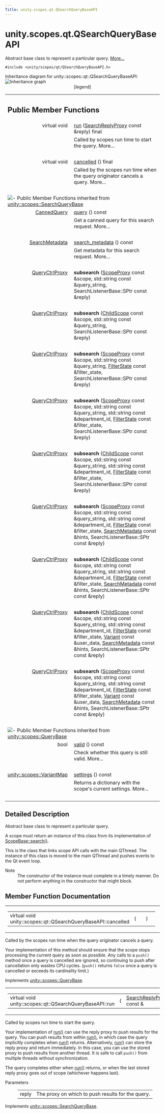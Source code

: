 ```yaml
---
Title: unity.scopes.qt.QSearchQueryBaseAPI
---
```


# unity.scopes.qt.QSearchQueryBaseAPI

<p>Abstract base class to represent a particular query.  
<a href="#details">More...</a></p>
<p><code>#include &lt;unity/scopes/qt/QSearchQueryBaseAPI.h&gt;</code></p>
Inheritance diagram for unity::scopes::qt::QSearchQueryBaseAPI:
<img src="https://developer.ubuntu.com/static/devportal_uploaded/9df5e201-917a-4d40-9365-728dfe84af51-../unity.scopes.qt.QSearchQueryBaseAPI/classunity_1_1scopes_1_1qt_1_1_q_search_query_base_a_p_i__inherit__graph.png" border="0" usemap="#unity_1_1scopes_1_1qt_1_1_q_search_query_base_a_p_i_inherit__map" alt="Inheritance graph"/>
<map name="unity_1_1scopes_1_1qt_1_1_q_search_query_base_a_p_i_inherit__map" id="unity_1_1scopes_1_1qt_1_1_q_search_query_base_a_p_i_inherit__map">
<area shape="rect" id="node3" href="https://developer.ubuntu.com../classunity_1_1scopes_1_1_search_query_base.html" title="Abstract base class to represent a particular query. " alt="" coords="103,80,331,107"/><area shape="rect" id="node4" href="https://developer.ubuntu.com../classunity_1_1scopes_1_1_query_base.html" title="Abstract server&#45;side base interface for a query that is executed inside a scope. " alt="" coords="125,5,308,32"/></map>
<center><span class="legend">[legend]</span></center>
<table class="memberdecls">
<tr class="heading"><td colspan="2"><h2 class="groupheader">
Public Member Functions</h2></td></tr>
<tr class="memitem:ade9ee7a415d8fcfc4f2391dae8bb37fb"><td class="memItemLeft" align="right" valign="top">virtual void&#160;</td><td class="memItemRight" valign="bottom"><a class="el" href="#ade9ee7a415d8fcfc4f2391dae8bb37fb">run</a> (<a class="el" href="unity.scopes.md#a9cd604d9b842ac3b2b8636c2165dec1f">SearchReplyProxy</a> const &amp;reply) final</td></tr>
<tr class="memdesc:ade9ee7a415d8fcfc4f2391dae8bb37fb"><td class="mdescLeft">&#160;</td><td class="mdescRight">Called by scopes run time to start the query.  More...<br /></td></tr>
<tr class="separator:ade9ee7a415d8fcfc4f2391dae8bb37fb"><td class="memSeparator" colspan="2">&#160;</td></tr>
<tr class="memitem:a81a9ed98e8b092e4cd48aed63bb49f1a"><td class="memItemLeft" align="right" valign="top">virtual void&#160;</td><td class="memItemRight" valign="bottom"><a class="el" href="#a81a9ed98e8b092e4cd48aed63bb49f1a">cancelled</a> () final</td></tr>
<tr class="memdesc:a81a9ed98e8b092e4cd48aed63bb49f1a"><td class="mdescLeft">&#160;</td><td class="mdescRight">Called by the scopes run time when the query originator cancels a query.  More...<br /></td></tr>
<tr class="separator:a81a9ed98e8b092e4cd48aed63bb49f1a"><td class="memSeparator" colspan="2">&#160;</td></tr>
<tr class="inherit_header pub_methods_classunity_1_1scopes_1_1_search_query_base"><td colspan="2" onclick="javascript:toggleInherit('pub_methods_classunity_1_1scopes_1_1_search_query_base')"><img src="https://developer.ubuntu.com/static/devportal_uploaded/1ae7a3b0-1bd9-4dc1-b266-39133375162b-../unity.scopes.qt.QSearchQueryBaseAPI/closed.png" alt="-"/>&#160;Public Member Functions inherited from <a class="el" href="unity.scopes.SearchQueryBase.md">unity::scopes::SearchQueryBase</a></td></tr>
<tr class="memitem:a40d6b29a54d2fbd68870ffe38cab740f inherit pub_methods_classunity_1_1scopes_1_1_search_query_base"><td class="memItemLeft" align="right" valign="top"><a class="el" href="unity.scopes.CannedQuery.md">CannedQuery</a>&#160;</td><td class="memItemRight" valign="bottom"><a class="el" href="unity.scopes.SearchQueryBase.md#a40d6b29a54d2fbd68870ffe38cab740f">query</a> () const </td></tr>
<tr class="memdesc:a40d6b29a54d2fbd68870ffe38cab740f inherit pub_methods_classunity_1_1scopes_1_1_search_query_base"><td class="mdescLeft">&#160;</td><td class="mdescRight">Get a canned query for this search request.  More...<br /></td></tr>
<tr class="separator:a40d6b29a54d2fbd68870ffe38cab740f inherit pub_methods_classunity_1_1scopes_1_1_search_query_base"><td class="memSeparator" colspan="2">&#160;</td></tr>
<tr class="memitem:a5ede5797f5ea09eaf1cf6a14d03bfe1f inherit pub_methods_classunity_1_1scopes_1_1_search_query_base"><td class="memItemLeft" align="right" valign="top"><a class="el" href="unity.scopes.SearchMetadata.md">SearchMetadata</a>&#160;</td><td class="memItemRight" valign="bottom"><a class="el" href="unity.scopes.SearchQueryBase.md#a5ede5797f5ea09eaf1cf6a14d03bfe1f">search_metadata</a> () const </td></tr>
<tr class="memdesc:a5ede5797f5ea09eaf1cf6a14d03bfe1f inherit pub_methods_classunity_1_1scopes_1_1_search_query_base"><td class="mdescLeft">&#160;</td><td class="mdescRight">Get metadata for this search request.  More...<br /></td></tr>
<tr class="separator:a5ede5797f5ea09eaf1cf6a14d03bfe1f inherit pub_methods_classunity_1_1scopes_1_1_search_query_base"><td class="memSeparator" colspan="2">&#160;</td></tr>
<tr class="memitem:a6de6966cb4bf06fb55e94d6d7cfad3ce inherit pub_methods_classunity_1_1scopes_1_1_search_query_base"><td class="memItemLeft" align="right" valign="top">
<a class="el" href="unity.scopes.md#a35e73cba26e0db0b36ffa0283a7d55dd">QueryCtrlProxy</a>&#160;</td><td class="memItemRight" valign="bottom"><b>subsearch</b> (<a class="el" href="unity.scopes.md#a94db15da410f8419e4da711db842aaae">ScopeProxy</a> const &amp;scope, std::string const &amp;query_string, SearchListenerBase::SPtr const &amp;reply)</td></tr>
<tr class="separator:a6de6966cb4bf06fb55e94d6d7cfad3ce inherit pub_methods_classunity_1_1scopes_1_1_search_query_base"><td class="memSeparator" colspan="2">&#160;</td></tr>
<tr class="memitem:a8402191af67bc3122bef9c97c74c5ca9 inherit pub_methods_classunity_1_1scopes_1_1_search_query_base"><td class="memItemLeft" align="right" valign="top">
<a class="el" href="unity.scopes.md#a35e73cba26e0db0b36ffa0283a7d55dd">QueryCtrlProxy</a>&#160;</td><td class="memItemRight" valign="bottom"><b>subsearch</b> (<a class="el" href="unity.scopes.ChildScope.md">ChildScope</a> const &amp;scope, std::string const &amp;query_string, SearchListenerBase::SPtr const &amp;reply)</td></tr>
<tr class="separator:a8402191af67bc3122bef9c97c74c5ca9 inherit pub_methods_classunity_1_1scopes_1_1_search_query_base"><td class="memSeparator" colspan="2">&#160;</td></tr>
<tr class="memitem:a618c74e409b087fe4d5312c0f7605efa inherit pub_methods_classunity_1_1scopes_1_1_search_query_base"><td class="memItemLeft" align="right" valign="top">
<a class="el" href="unity.scopes.md#a35e73cba26e0db0b36ffa0283a7d55dd">QueryCtrlProxy</a>&#160;</td><td class="memItemRight" valign="bottom"><b>subsearch</b> (<a class="el" href="unity.scopes.md#a94db15da410f8419e4da711db842aaae">ScopeProxy</a> const &amp;scope, std::string const &amp;query_string, <a class="el" href="unity.scopes.FilterState.md">FilterState</a> const &amp;filter_state, SearchListenerBase::SPtr const &amp;reply)</td></tr>
<tr class="separator:a618c74e409b087fe4d5312c0f7605efa inherit pub_methods_classunity_1_1scopes_1_1_search_query_base"><td class="memSeparator" colspan="2">&#160;</td></tr>
<tr class="memitem:abe30d8b9683b2fa77bb538a01c9a5ce6 inherit pub_methods_classunity_1_1scopes_1_1_search_query_base"><td class="memItemLeft" align="right" valign="top">
<a class="el" href="unity.scopes.md#a35e73cba26e0db0b36ffa0283a7d55dd">QueryCtrlProxy</a>&#160;</td><td class="memItemRight" valign="bottom"><b>subsearch</b> (<a class="el" href="unity.scopes.md#a94db15da410f8419e4da711db842aaae">ScopeProxy</a> const &amp;scope, std::string const &amp;query_string, std::string const &amp;department_id, <a class="el" href="unity.scopes.FilterState.md">FilterState</a> const &amp;filter_state, SearchListenerBase::SPtr const &amp;reply)</td></tr>
<tr class="separator:abe30d8b9683b2fa77bb538a01c9a5ce6 inherit pub_methods_classunity_1_1scopes_1_1_search_query_base"><td class="memSeparator" colspan="2">&#160;</td></tr>
<tr class="memitem:ab48cedeedaf43c158f0b995386d9bf10 inherit pub_methods_classunity_1_1scopes_1_1_search_query_base"><td class="memItemLeft" align="right" valign="top">
<a class="el" href="unity.scopes.md#a35e73cba26e0db0b36ffa0283a7d55dd">QueryCtrlProxy</a>&#160;</td><td class="memItemRight" valign="bottom"><b>subsearch</b> (<a class="el" href="unity.scopes.ChildScope.md">ChildScope</a> const &amp;scope, std::string const &amp;query_string, std::string const &amp;department_id, <a class="el" href="unity.scopes.FilterState.md">FilterState</a> const &amp;filter_state, SearchListenerBase::SPtr const &amp;reply)</td></tr>
<tr class="separator:ab48cedeedaf43c158f0b995386d9bf10 inherit pub_methods_classunity_1_1scopes_1_1_search_query_base"><td class="memSeparator" colspan="2">&#160;</td></tr>
<tr class="memitem:a0c33fc1501779d8e5a93480f5229e40f inherit pub_methods_classunity_1_1scopes_1_1_search_query_base"><td class="memItemLeft" align="right" valign="top">
<a class="el" href="unity.scopes.md#a35e73cba26e0db0b36ffa0283a7d55dd">QueryCtrlProxy</a>&#160;</td><td class="memItemRight" valign="bottom"><b>subsearch</b> (<a class="el" href="unity.scopes.md#a94db15da410f8419e4da711db842aaae">ScopeProxy</a> const &amp;scope, std::string const &amp;query_string, std::string const &amp;department_id, <a class="el" href="unity.scopes.FilterState.md">FilterState</a> const &amp;filter_state, <a class="el" href="unity.scopes.SearchMetadata.md">SearchMetadata</a> const &amp;hints, SearchListenerBase::SPtr const &amp;reply)</td></tr>
<tr class="separator:a0c33fc1501779d8e5a93480f5229e40f inherit pub_methods_classunity_1_1scopes_1_1_search_query_base"><td class="memSeparator" colspan="2">&#160;</td></tr>
<tr class="memitem:af13141a11f9a878bf44d05d66f8235bb inherit pub_methods_classunity_1_1scopes_1_1_search_query_base"><td class="memItemLeft" align="right" valign="top">
<a class="el" href="unity.scopes.md#a35e73cba26e0db0b36ffa0283a7d55dd">QueryCtrlProxy</a>&#160;</td><td class="memItemRight" valign="bottom"><b>subsearch</b> (<a class="el" href="unity.scopes.ChildScope.md">ChildScope</a> const &amp;scope, std::string const &amp;query_string, std::string const &amp;department_id, <a class="el" href="unity.scopes.FilterState.md">FilterState</a> const &amp;filter_state, <a class="el" href="unity.scopes.SearchMetadata.md">SearchMetadata</a> const &amp;hints, SearchListenerBase::SPtr const &amp;reply)</td></tr>
<tr class="separator:af13141a11f9a878bf44d05d66f8235bb inherit pub_methods_classunity_1_1scopes_1_1_search_query_base"><td class="memSeparator" colspan="2">&#160;</td></tr>
<tr class="memitem:af88efbb2b614e70bc1c9e17f1e15517f inherit pub_methods_classunity_1_1scopes_1_1_search_query_base"><td class="memItemLeft" align="right" valign="top">
<a class="el" href="unity.scopes.md#a35e73cba26e0db0b36ffa0283a7d55dd">QueryCtrlProxy</a>&#160;</td><td class="memItemRight" valign="bottom"><b>subsearch</b> (<a class="el" href="unity.scopes.ChildScope.md">ChildScope</a> const &amp;scope, std::string const &amp;query_string, std::string const &amp;department_id, <a class="el" href="unity.scopes.FilterState.md">FilterState</a> const &amp;filter_state, <a class="el" href="unity.scopes.Variant.md">Variant</a> const &amp;user_data, <a class="el" href="unity.scopes.SearchMetadata.md">SearchMetadata</a> const &amp;hints, SearchListenerBase::SPtr const &amp;reply)</td></tr>
<tr class="separator:af88efbb2b614e70bc1c9e17f1e15517f inherit pub_methods_classunity_1_1scopes_1_1_search_query_base"><td class="memSeparator" colspan="2">&#160;</td></tr>
<tr class="memitem:a9821168cf48dd1548db3b258d6d8cba3 inherit pub_methods_classunity_1_1scopes_1_1_search_query_base"><td class="memItemLeft" align="right" valign="top">
<a class="el" href="unity.scopes.md#a35e73cba26e0db0b36ffa0283a7d55dd">QueryCtrlProxy</a>&#160;</td><td class="memItemRight" valign="bottom"><b>subsearch</b> (<a class="el" href="unity.scopes.md#a94db15da410f8419e4da711db842aaae">ScopeProxy</a> const &amp;scope, std::string const &amp;query_string, std::string const &amp;department_id, <a class="el" href="unity.scopes.FilterState.md">FilterState</a> const &amp;filter_state, <a class="el" href="unity.scopes.Variant.md">Variant</a> const &amp;user_data, <a class="el" href="unity.scopes.SearchMetadata.md">SearchMetadata</a> const &amp;hints, SearchListenerBase::SPtr const &amp;reply)</td></tr>
<tr class="separator:a9821168cf48dd1548db3b258d6d8cba3 inherit pub_methods_classunity_1_1scopes_1_1_search_query_base"><td class="memSeparator" colspan="2">&#160;</td></tr>
<tr class="inherit_header pub_methods_classunity_1_1scopes_1_1_query_base"><td colspan="2" onclick="javascript:toggleInherit('pub_methods_classunity_1_1scopes_1_1_query_base')"><img src="https://developer.ubuntu.com/static/devportal_uploaded/08b4f737-b40b-4a2c-a131-9d3674b101c5-../unity.scopes.qt.QSearchQueryBaseAPI/closed.png" alt="-"/>&#160;Public Member Functions inherited from <a class="el" href="unity.scopes.QueryBase.md">unity::scopes::QueryBase</a></td></tr>
<tr class="memitem:a095e61eabe2042eeea5c4df1a444d7d4 inherit pub_methods_classunity_1_1scopes_1_1_query_base"><td class="memItemLeft" align="right" valign="top">bool&#160;</td><td class="memItemRight" valign="bottom"><a class="el" href="unity.scopes.QueryBase.md#a095e61eabe2042eeea5c4df1a444d7d4">valid</a> () const </td></tr>
<tr class="memdesc:a095e61eabe2042eeea5c4df1a444d7d4 inherit pub_methods_classunity_1_1scopes_1_1_query_base"><td class="mdescLeft">&#160;</td><td class="mdescRight">Check whether this query is still valid.  More...<br /></td></tr>
<tr class="separator:a095e61eabe2042eeea5c4df1a444d7d4 inherit pub_methods_classunity_1_1scopes_1_1_query_base"><td class="memSeparator" colspan="2">&#160;</td></tr>
<tr class="memitem:ab6a25ba587387a7f490b8b5a081e9ed6 inherit pub_methods_classunity_1_1scopes_1_1_query_base"><td class="memItemLeft" align="right" valign="top"><a class="el" href="unity.scopes.md#ad5d8ccfa11a327fca6f3e4cee11f4c10">unity::scopes::VariantMap</a>&#160;</td><td class="memItemRight" valign="bottom"><a class="el" href="unity.scopes.QueryBase.md#ab6a25ba587387a7f490b8b5a081e9ed6">settings</a> () const </td></tr>
<tr class="memdesc:ab6a25ba587387a7f490b8b5a081e9ed6 inherit pub_methods_classunity_1_1scopes_1_1_query_base"><td class="mdescLeft">&#160;</td><td class="mdescRight">Returns a dictionary with the scope's current settings.  More...<br /></td></tr>
<tr class="separator:ab6a25ba587387a7f490b8b5a081e9ed6 inherit pub_methods_classunity_1_1scopes_1_1_query_base"><td class="memSeparator" colspan="2">&#160;</td></tr>
</table>
<a name="details" id="details"></a><h2 class="groupheader">Detailed Description</h2>
<p>Abstract base class to represent a particular query. </p>
<p>A scope must return an instance of this class from its implementation of <a class="el" href="unity.scopes.ScopeBase.md#a0e4969ff26dc1d396d74c56d896fd564" title="Called by the scopes runtime when a scope needs to instantiate a query. ">ScopeBase::search()</a>.</p>
<p>This is the class that links scope API calls with the main QThread. The instance of this class is moved to the main QThread and pushes events to the Qt event loop.</p>
<dl class="section note"><dt>Note</dt><dd>The constructor of the instance must complete in a timely manner. Do not perform anything in the constructor that might block. </dd></dl>
<h2 class="groupheader">Member Function Documentation</h2>
<table class="mlabels">
<tr>
<td class="mlabels-left">
<table class="memname">
<tr>
<td class="memname">virtual void unity::scopes::qt::QSearchQueryBaseAPI::cancelled </td>
<td>(</td>
<td class="paramname"></td><td>)</td>
<td></td>
</tr>
</table>
</td>
<td class="mlabels-right">
<span class="mlabels"><span class="mlabel">final</span><span class="mlabel">virtual</span></span>  </td>
</tr>
</table>
<p>Called by the scopes run time when the query originator cancels a query. </p>
<p>Your implementation of this method should ensure that the scope stops processing the current query as soon as possible. Any calls to a <code>push()</code> method once a query is cancelled are ignored, so continuing to push after cancellation only wastes CPU cycles. (<code>push()</code> returns <code>false</code> once a query is cancelled or exceeds its cardinality limit.) </p>
<p>Implements <a class="el" href="unity.scopes.QueryBase.md#a596b19dbfd6efe96b834be75a9b64c68">unity::scopes::QueryBase</a>.</p>
<table class="mlabels">
<tr>
<td class="mlabels-left">
<table class="memname">
<tr>
<td class="memname">virtual void unity::scopes::qt::QSearchQueryBaseAPI::run </td>
<td>(</td>
<td class="paramtype"><a class="el" href="unity.scopes.md#a9cd604d9b842ac3b2b8636c2165dec1f">SearchReplyProxy</a> const &amp;&#160;</td>
<td class="paramname"><em>reply</em></td><td>)</td>
<td></td>
</tr>
</table>
</td>
<td class="mlabels-right">
<span class="mlabels"><span class="mlabel">final</span><span class="mlabel">virtual</span></span>  </td>
</tr>
</table>
<p>Called by scopes run time to start the query. </p>
<p>Your implementation of <a class="el" href="#ade9ee7a415d8fcfc4f2391dae8bb37fb" title="Called by scopes run time to start the query. ">run()</a> can use the reply proxy to push results for the query. You can push results from within <a class="el" href="#ade9ee7a415d8fcfc4f2391dae8bb37fb" title="Called by scopes run time to start the query. ">run()</a>, in which case the query implicitly completes when <a class="el" href="#ade9ee7a415d8fcfc4f2391dae8bb37fb" title="Called by scopes run time to start the query. ">run()</a> returns. Alternatively, <a class="el" href="#ade9ee7a415d8fcfc4f2391dae8bb37fb" title="Called by scopes run time to start the query. ">run()</a> can store the reply proxy and return immediately. In this case, you can use the stored proxy to push results from another thread. It is safe to call <code>push()</code> from multiple threads without synchronization.</p>
<p>The query completes either when <a class="el" href="#ade9ee7a415d8fcfc4f2391dae8bb37fb" title="Called by scopes run time to start the query. ">run()</a> returns, or when the last stored reply proxy goes out of scope (whichever happens last).</p>
<dl class="params"><dt>Parameters</dt><dd>
<table class="params">
<tr><td class="paramname">reply</td><td>The proxy on which to push results for the query. </td></tr>
</table>
</dd>
</dl>
<p>Implements <a class="el" href="unity.scopes.SearchQueryBase.md#afc4f15b2266838d7da75b05ea37d504b">unity::scopes::SearchQueryBase</a>.</p>

